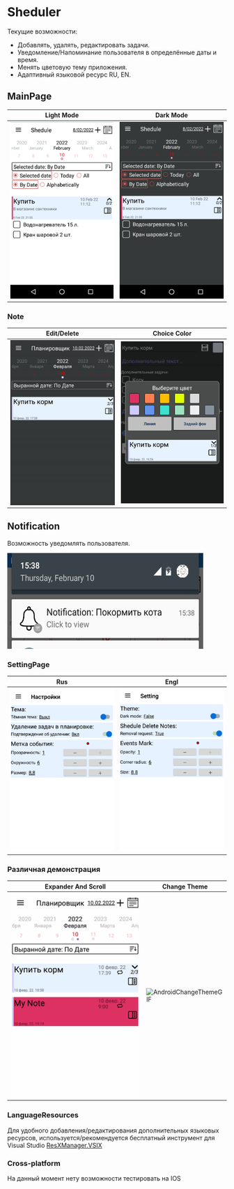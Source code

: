 # Sheduler

Текущие возможности:
- Добавлять, удалять, редактировать задачи.
- Уведомление/Напоминание пользователя в определённые даты и время.
- Менять цветовую тему приложения.
- Адаптивный языковой ресурс RU, EN.

## MainPage
| Light Mode | Dark Mode |
| ---------- | --------- |
| ![Android Screenshot](https://github.com/ClioBro/Sheduler/blob/main/art/shedule_main_page_light.png) | ![Android Screenshot](https://github.com/ClioBro/Sheduler/blob/main/art/shedule_main_page_dark.png) |

### Note
| Edit/Delete | Choice Color | 
| ----------- | ------------ | 
| ![AndroidEditDeleteGIF](https://github.com/ClioBro/Sheduler/blob/main/art/editor_animation.gif) | ![Android Screenshot](https://github.com/ClioBro/Sheduler/blob/main/art/choose_color_dark.png) |

## Notification
Возможность уведомлять пользователя.

<img src="https://github.com/ClioBro/Sheduler/blob/main/art/PopUp_Notification.png" width="450" height="220">

### SettingPage
| Rus | Engl |
| --- | ---- |
| ![Android Screenshot](https://github.com/ClioBro/Sheduler/blob/main/art/setting_page_ru.png) | ![Android Screenshot](https://github.com/ClioBro/Sheduler/blob/main/art/setting_page_en.png) | 

### Различная демонстрация
| Expander And Scroll | Change Theme |
| ------------------- | ------------ |
| ![ExpandedGIF](https://github.com/ClioBro/Sheduler/blob/main/art/expandAndScroll_animation.gif) | ![AndroidChangeThemeGIF](https://github.com/ClioBro/Sheduler/blob/main/art/Theme_change_animation.gif) | 

### LanguageResources
Для удобного добавления/редактирования дополнительных языковых ресурсов, используется/рекомендуется бесплатный инструмент для Visual Studio [ResXManager.VSIX](https://marketplace.visualstudio.com/items?itemName=TomEnglert.ResXManager)

### Сross-platform
На данный момент нету возможности тестировать на IOS 
